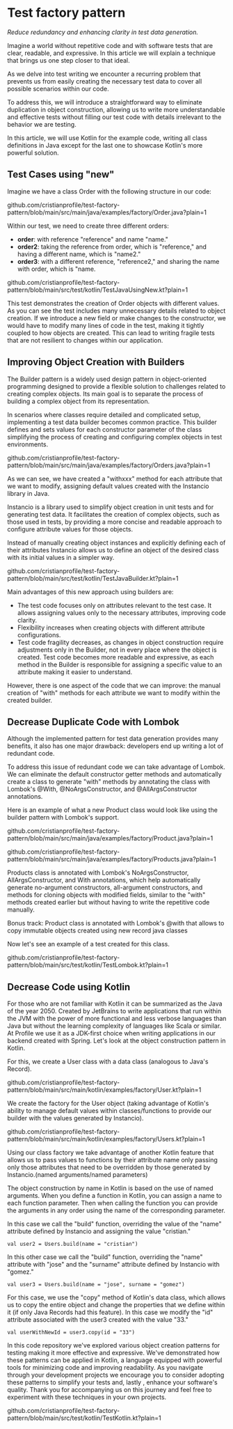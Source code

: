 # Test factory pattern

*Reduce redundancy and enhancing clarity in test data generation.*

Imagine a world without repetitive code and with software tests that are clear, readable, and expressive. In this article we will explain a technique that brings us one step closer to that ideal.

As we delve into test writing we encounter a recurring problem that prevents us from easily creating the necessary test data to cover all possible scenarios within our code.

To address this, we will introduce a straightforward way to eliminate duplication in object construction, allowing us to write more understandable and effective tests without filling our test code with details irrelevant to the behavior we are testing.

In this article, we will use Kotlin for the example code, writing all class definitions in Java except for the last one to showcase Kotlin's more powerful solution.


## Test Cases using "new"
    


Imagine we have a class Order with the following structure in our code:

github.com/cristianprofile/test-factory-pattern/blob/main/src/main/java/examples/factory/Order.java?plain=1



Within our test, we need to create three different orders:

- **order**: with reference "reference" and name "name."
- **order2**: taking the reference from order, which is "reference," and having a different name, which is "name2."
- **order3**: with a different reference, "reference2," and sharing the name with order, which is "name.


github.com/cristianprofile/test-factory-pattern/blob/main/src/test/kotlin/TestJavaUsingNew.kt?plain=1


This test demonstrates the creation of Order objects with different values. As you can see the test includes many unnecessary details related to object creation. If we introduce a new field or make changes to the constructor, we would have to modify many lines of code in the test, making it tightly coupled to how objects are created. This can lead to writing fragile tests that are not resilient to changes within our application.

## Improving Object Creation with Builders

The Builder pattern is a widely used design pattern in object-oriented programming designed to provide a flexible solution to challenges related to creating complex objects. Its main goal is to separate the process of building a complex object from its representation.

In scenarios where classes require detailed and complicated setup, implementing a test data builder becomes common practice. This builder defines and sets values for each constructor parameter of the class simplifying the process of creating and configuring complex objects in test environments.


github.com/cristianprofile/test-factory-pattern/blob/main/src/main/java/examples/factory/Orders.java?plain=1


As we can see, we have created a "withxxx" method for each attribute that we want to modify, assigning default values created with the Instancio library in Java.

Instancio is a library used to simplify object creation in unit tests and for generating test data. It facilitates the creation of complex objects, such as those used in tests, by providing a more concise and readable approach to configure attribute values for those objects.

Instead of manually creating object instances and explicitly defining each of their attributes Instancio allows us to define an object of the desired class with its initial values in a simpler way.


github.com/cristianprofile/test-factory-pattern/blob/main/src/test/kotlin/TestJavaBuilder.kt?plain=1

Main advantages of this new approach using builders are:

- The test code focuses only on attributes relevant to the test case.
It allows assigning values only to the necessary attributes, improving code clarity.
- Flexibility increases when creating objects with different attribute configurations.
- Test code fragility decreases, as changes in object construction require adjustments only in the Builder, not in every place where the object is created.
Test code becomes more readable and expressive, as each method in the Builder is responsible for assigning a specific value to an attribute making it easier to understand.

However, there is one aspect of the code that we can improve: the manual creation of "with" methods for each attribute we want to modify within the created builder.

## Decrease Duplicate Code with Lombok

Although the implemented pattern for test data generation provides many benefits, it also has one major drawback: developers end up writing a lot of redundant code.

To address this issue of redundant code we can take advantage of Lombok. We can eliminate the default constructor getter methods and automatically create a class to generate "with" methods by annotating the class with Lombok's @With, @NoArgsConstructor, and @AllArgsConstructor annotations.

Here is an example of what a new Product class would look like using the builder pattern with Lombok's support.


github.com/cristianprofile/test-factory-pattern/blob/main/src/main/java/examples/factory/Product.java?plain=1


github.com/cristianprofile/test-factory-pattern/blob/main/src/main/java/examples/factory/Products.java?plain=1



Products class is annotated with Lombok's NoArgsConstructor, AllArgsConstructor, and With annotations, which help automatically generate no-argument constructors, all-argument constructors, and methods for cloning objects with modified fields, similar to the "with" methods created earlier but without having to write the repetitive code manually.

Bonus track: Product class is annotated with Lombok's @with that allows to copy immutable objects created using new record java classes

Now let's see an example of a test created for this class.


github.com/cristianprofile/test-factory-pattern/blob/main/src/test/kotlin/TestLombok.kt?plain=1

## Decrease Code using Kotlin

For those who are not familiar with Kotlin it can be summarized as the Java of the year 2050. Created by JetBrains to write applications that run within the JVM with the power of more functional and less verbose languages than Java but without the learning complexity of languages like Scala or similar. At Profile we use it as a JDK-first choice when writing applications in our backend created with Spring. Let's look at the object construction pattern in Kotlin.

For this, we create a User class with a data class (analogous to Java's Record).

github.com/cristianprofile/test-factory-pattern/blob/main/src/main/kotlin/examples/factory/User.kt?plain=1


We create the factory for the User object (taking advantage of Kotlin's ability to manage default values within classes/functions to provide our builder with the values generated by Instancio).

github.com/cristianprofile/test-factory-pattern/blob/main/src/main/kotlin/examples/factory/Users.kt?plain=1


Using our class factory we take advantage of another Kotlin feature that allows us to pass values to functions by their attribute name only passing only those attributes that need to be overridden by those generated by Instancio.(named arguments/named parameters)

The object construction by name in Kotlin is based on the use of named arguments. When you define a function in Kotlin, you can assign a name to each function parameter. Then when calling the function you can provide the arguments in any order using the name of the corresponding parameter.


In this case we call the "build" function, overriding the value of the "name" attribute defined by Instancio and assigning the value "cristian."

    val user2 = Users.build(name = "cristian")


In this other case we call the "build" function, overriding the "name" attribute with "jose" and the "surname" attribute defined by Instancio with "gomez."

    val user3 = Users.build(name = "jose", surname = "gomez")


For this case, we use the "copy" method of Kotlin's data class, which allows us to copy the entire object and change the properties that we define within it (if only Java Records had this feature). In this case we modify the "id" attribute associated with the user3 created with the value "33."

    val userWithNewId = user3.copy(id = "33")

In this code repository we've explored various object creation patterns for testing  making it more effective and expressive. We've demonstrated how these patterns can be applied in Kotlin, a language equipped with powerful tools for minimizing code and improving readability. As you navigate through your development projects we encourage you to consider adopting these patterns to simplify your tests and, lastly , enhance your software's quality. Thank you for accompanying us on this journey and feel free to experiment with these techniques in your own projects.

github.com/cristianprofile/test-factory-pattern/blob/main/src/test/kotlin/TestKotlin.kt?plain=1

